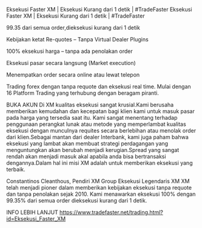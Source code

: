 Eksekusi Faster XM | Eksekusi Kurang dari 1 detik | #TradeFaster
Eksekusi Faster XM | Eksekusi Kurang dari 1 detik | #TradeFaster

99.35 dari semua order,dieksekusi kurang dari 1 detik

Kebijakan ketat Re-quotes – Tanpa Virtual Dealer Plugins

100% eksekusi harga – tanpa ada penolakan order

Eksekusi pasar secara langsung (Market execution)

Menempatkan order secara online atau lewat telepon

Trading forex dengan tanpa requote dan eksekusi real time.
Mulai dengan 16 Platform Trading yang terhubung dengan beragam piranti.

BUKA AKUN
Di XM kualitas eksekusi sangat krusial.Kami berusaha memberikan kemudahan dan kecepatan bagi klien kami untuk masuk pasar pada harga yang tersedia saat itu. Kami sangat menentang terhadap penggunaan perangkat lunak atau metode yang memperlambat kualitas eksekusi dengan munculnya requites secara berlebihan atau menolak order dari klien.Sebagai mantan dari dealer Interbank, kami juga paham bahwa eksekusi yang lambat akan membuat strategi perdagangan yang menguntungkan akan berubah menjadi kerugian.Spread yang sangat rendah akan menjadi masuk akal apabila anda bisa bertransaksi dengannya.Dalam hal ini misi XM adalah untuk memberikan eksekusi yang terbaik.

Constantinos Cleanthous, Pendiri XM Group
Eksekusi Legendaris XM
XM telah menjadi pioner dalam memberikan kebijakan eksekusi tanpa requote dan tanpa penolakan sejak 2010. Kami menawarkan eksekusi 100% dengan 99.35% dari semua order dieksekusi kurang dari 1 detik.

INFO LEBIH LANJUT
https://www.tradefaster.net/trading.html?id=Eksekusi_Faster_XM
